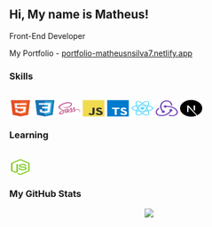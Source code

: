 ## Hi, My name is Matheus!

Front-End Developer

My Portfolio - <a rel="noopener noreferrer" href="https://portfolio-matheusnsilva7.netlify.app/" target="_blank">portfolio-matheusnsilva7.netlify.app</a>
### Skills
<div style="display: inline_block"><br>
 <img align="center" alt="HTML" height="30" width="40" src="https://raw.githubusercontent.com/devicons/devicon/master/icons/html5/html5-original.svg">
 <img align="center" alt="CSS" height="30" width="40" src="https://raw.githubusercontent.com/devicons/devicon/master/icons/css3/css3-original.svg">
 <img align="center" alt="SASS" height="30" width="40" src="https://raw.githubusercontent.com/devicons/devicon/master/icons/sass/sass-original.svg">
 <img align="center" alt="JS" height="30" width="40" src="https://raw.githubusercontent.com/devicons/devicon/master/icons/javascript/javascript-original.svg">
 <img align="center" alt="TypeScript" height="30" width="40" src="https://raw.githubusercontent.com/devicons/devicon/master/icons/typescript/typescript-original.svg">
 <img align="center" alt="React" height="30" width="40" src="https://raw.githubusercontent.com/devicons/devicon/master/icons/react/react-original.svg">
 <img align="center" alt="redux" height="30" width="40" src="https://raw.githubusercontent.com/devicons/devicon/master/icons/redux/redux-original.svg">
 <img align="center" alt="nextjs" height="30" width="40" src="https://raw.githubusercontent.com/devicons/devicon/master/icons/nextjs/nextjs-original.svg">
</div>

 ### Learning
 
<div style="display: inline_block"><br>
 <img align="center" alt="nodejs" height="30" width="40" src="https://raw.githubusercontent.com/devicons/devicon/master/icons/nodejs/nodejs-original.svg">
</div>

### My GitHub Stats

<div align="center">
  <img height="180em" src="https://github-readme-stats.vercel.app/api/top-langs/?username=matheusnsilva7&layout=compact&langs_count=7&theme=dark"/>
</div>
